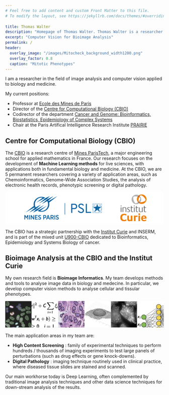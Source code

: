 ```yaml
---
# Feel free to add content and custom Front Matter to this file.
# To modify the layout, see https://jekyllrb.com/docs/themes/#overriding-theme-defaults

title: Thomas Walter
description: "Homepage of Thomas Walter. Thomas Walter is a researcher in Computer Vision for Biology and Medecine. Main applications: High Content Screening, Spatial Transcriptomics, computational pathology. He leads the Centre for Computational Biology (CBIO) at Mines ParisTech, dedicated to the development of new Machine Learning methods for the life sciences."
excerpt: "Computer Vision for Bioimage Analysis"
permalink: /
header:
  overlay_image: "/images/Mitocheck_background_width1200.png"
  overlay_factor: 0.8  
  caption: "Mitotic Phenotypes"
---
```



I am a researcher in the field of image analysis and computer vision applied to biology and medicine. 

My current positions: 

- Professor at [Ecole des Mines de Paris](https://www.minesparis.psl.eu)
- Director of the [Centre for Computational Biology (CBIO)](https://cbio.ensmp.fr)
- Codirector of the department [Cancer and Genome: Bioinformatics, Biostatistics, Epidemiology of Complex Systems](https://science.curie.fr/recherche/biologie-interactive-des-tumeurs-immunologie-environnement/c/)
- Chair at the Paris Artifical Intelligence Research Institute [PRAIRIE](https://prairie-institute.fr)


## Centre for Computational Biology (CBIO)

The [CBIO](https://cbio.ensmp.fr) is a research centre of [Mines ParisTech](https://www.minesparis.psl.eu), a major engineering school for applied mathematics in France. Our research focuses on the development of **Machine Learning methods** for live sciences, with applications both in fundamental biology and medicine. At the CBIO, we are 5 permanent researchers covering a variety of application areas, such as Chemoinformatics, Genome-Wide Association Studies, the analysis of electronic health records, phenotypic screening or digital pathology. 

![Mines ParisTech - PSL](/images/Mines_paristech.png)

The CBIO has a strategic partnership with the [Institut Curie](https://curie.fr) and INSERM, and is part of the mixed unit [U900-CBIO](https://science.curie.fr/recherche/biologie-interactive-des-tumeurs-immunologie-environnement/c/) dedicated to Bioinformatics, Epidemiology and Systems Biology of cancer.  


## Bioimage Analysis at the CBIO and the Institut Curie

My own research field is **Bioimage Informatics**. My team develops methods and tools to analyse image data in biology and medecine. In particular, we develop computer vision methods to analyse cellular and tissular phenotypes. 

![Bioimage analysis](/images/Figure_BioimageAnalysis.png)

The main application areas in my team are:
- **High Content Screening** : family of experimental techniques to perform hundreds / thousands of imaging experiments to test large panels of perturbations (such as drug effects or gene knock-downs). 
- **Digital Pathology** : imaging technique routinely used in clinical practice, where diseased tissue slides are stained and scanned. 

Our main workhorse today is Deep Learning, often complemented by traditional image analysis techniques and other data science techniques for down-stream analysis of the results. 

<!-- <div style="margin-top: 32px;vertical-align=bottom">
	<img style="width: 240px; height:240px;margin-right: 20px; float:left;" 
	alt="mitocheck"
   src="/images/MitocheckBackground_square_cr.jpg"
     align="absmiddle">
    My research field is Bioimage Informatics, the branch of Computational
    Biology concerned with the computational analysis of bioimages.
    My most visible contributions have been in the field of computational phenotyping,
    applied to High Content Screening (HCS). 
    I develop computer vision and machine learning methods to quantify 
    morphological changes, classify cellular states and spatial trajectories
    from live cell imaging data with applications to systematic large-scale
    studies of cellular processes such as cell division and cell migration.
    These methods can also be used to find and phenotypically characterize new drugs.
</div>

<div style="margin-top: 32px;vertical-align=bottom">
  <img style="width: 300px; height:300px;margin-left: 20px; float:right;"
   alt="current"
   src="/images/current_activity.jpg"
     align="absmiddle">
    <p> More recently, I have become interested in the field of spatial transcriptomics where we want to systematically study the spatial aspects of gene expression. Methodologically this involves image simulation, point cloud clustering and classification. A second axis of my current research is the computational phenotyping of cells in their tissular context in histopathology data, a very competitive field with important clinical applications. From a methodological perspective, this involves deep learning and multiple instance learning in order to analyze very large, stained tumor sections used in the clinics for diagnostic purposes, such as metastasis detection or outcome prediction.</p>
   
    <p> I also coordinate the workgroup on High Content Screening of <a href="http://france-bioimaging.org"> France-Bioimaging </a>, I am active in a number of courses on Machine Learning and Computer Vision for Biology all over Europe, and I am also one of two coordinators of the Bioimage analysis activities of the <a href="http://imabio-cnrs.fr"> GDR ImaBio </a>. </p>
</div>


<div style="float: right; margin-top: 32px;" >
  <img style="width: 240px; margin-right: 20px; float:left;"
   alt="institutions"
   src="/images/institutcurie_ensmp.jpg"
     align="absmiddle">    
  The Centre for Computational Biology is a 
  joint laboratory between <a href="http://www.mines-paristech.fr/">
  MINES ParisTech</a>, one of the most prominent French engineering
  schools, and <a href="http://www.curie.fr"> Institut Curie</a>, a
  major hospital and research center dedicated to cancer. We benefit
  from an exceptional scientific environment with immediate access to
  experts and collaborators in biology and medicine enabling a
  stimulating interdisciplinary exchange. The laboratory is located on
  the Paris campus of Institut Curie, near Pantheon.
</div>

 -->
